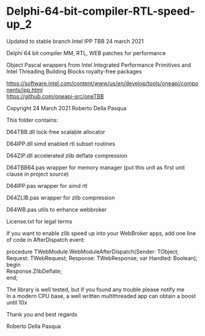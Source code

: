 # Delphi-64-bit-compiler-RTL-speed-up_2
Updated to stable branch Intel IPP TBB 24 march 2021

Delphi 64 bit compiler MM, RTL, WEB patches for performance

Object Pascal wrappers from Intel Integrated Performance Primitives and Intel Threading Building Blocks royalty-free packages

https://software.intel.com/content/www/us/en/develop/tools/oneapi/components/ipp.html<br>
https://github.com/oneapi-src/oneTBB

Copyright 24 March 2021 Roberto Della Pasqua

This folder contains:

D64TBB.dll lock-free scalable allocator

D64IPP.dll simd enabled rtl subset routines

D64ZIP.dll accelerated zlib deflate compression

D64TBB64.pas wrapper for memory manager (put this unit as first unit clause in project source)

D64IPP.pas wrapper for simd rtl

D64ZLIB.pas wrapper for zlib compression

D64WB.pas utils to enhance webbroker

License.txt for legal terms

If you want to enable zlib speed up into your WebBroker apps, add one line of code in AfterDispatch event:

procedure TWebModule.WebModuleAfterDispatch(Sender: TObject; Request: TWebRequest; Response: TWebResponse; var Handled: Boolean);<br>
begin<br>
Response.ZlibDeflate;<br>
end;<br>

The library is well tested, but if you found any trouble please notify me<br>
In a modern CPU base, a well written multithreaded app can obtain a boost until 10x<br> 

Thank you and best regards

Roberto Della Pasqua
